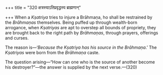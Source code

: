 +++
title = "320 क्षत्रस्याऽतिप्रवृद्धस्य ब्राह्मणान्"

+++
When a *Kṣatriya* tries to injure a Brāhmaṇa, ho shall be restrained by
the *Brāhmaṇas* themselves. Being puffed up through wealth-born
arrogance, when *Kṣatriyas* are apt to overstep all bounds of propriety,
they are brought back to the right path by *Brāhmaṇas*, through prayers,
offerings and curses.

The reason is—‘*Because the Kṣatriya has his source in the Brāhmaṇa*.’
The *Kṣatriyas* were born from the *Brāhmaṇa* caste.

The question arising—“How can one who is the source of another become
his destroyer?”—the answer is supplied by the next verse.—(320)


